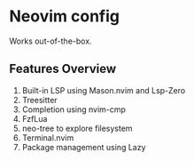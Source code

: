 # Neovim config

Works out-of-the-box.

## Features Overview

1. Built-in LSP using Mason.nvim and Lsp-Zero
2. Treesitter
3. Completion using nvim-cmp
4. FzfLua
5. neo-tree to explore filesystem
6. Terminal.nvim
7. Package management using Lazy

